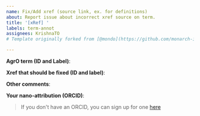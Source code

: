 ```yaml
---
name: Fix/Add xref (source link, ex. for definitions)
about: Report issue about incorrect xref source on term.
title: '[xRef] '
labels: term-annot
assignees: KrishnaTO
# Template originally forked from [@mondo](https://github.com/monarch-initiative/mondo/tree/master/.github/ISSUE_TEMPLATE)

---
```


**AgrO term (ID and Label)**: 

**Xref that should be fixed (ID and label)**: 

**Other comments**: 

**Your nano-attribution (ORCID)**: 
> If you don't have an ORCID, you can sign up for one [here](https://orcid.org/)
